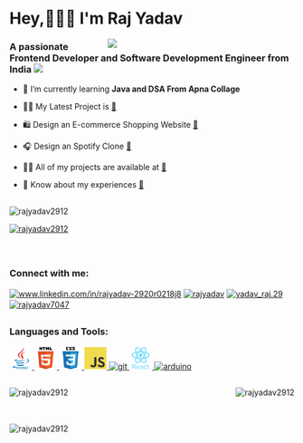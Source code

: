 <h1 align="left">Hey,🧑🏻‍💻 I'm Raj Yadav</h1>
<img align='right' src="https://media.giphy.com/media/M9gbBd9nbDrOTu1Mqx/giphy.gif" width="330">

<h3 align="left">A passionate Frontend Developer and Software Development Engineer from India <img src="https://media.giphy.com/media/WUlplcMpOCEmTGBtBW/giphy.gif" width="30"> 
</em></h3>

- 🌱 I’m currently learning **Java and DSA From Apna Collage**
  
- 👨‍💻 My Latest Project is <a href='https://rajyadav2912.github.io/Raj_Portfolio_2920'>🔗</a>

- 🛍 Design an E-commerce Shopping Website <a href='https://e-commerce-shopping-website-29.netlify.app'>🔗</a>

- 🎧 Design an Spotify Clone <a href='https://rajyadav2912.github.io/Spotify_Clone/'>🔗</a>
  
- 👨‍💻 All of my projects are available at <a href='https://rajyadav2912.github.io/Raj_Portfolio_2920'>🔗</a>

- 📄 Know about my experiences <a href='https://drive.google.com/file/d/1g_5Xw7dfygKwfaJa6N9LCg36MWV_2cHT/view?usp=sharing'>🔗</a>

## 
<p align="left"> <img src="https://komarev.com/ghpvc/?username=rajyadav2912&label=Profile%20views&color=0e75b6&style=flat" alt="rajyadav2912" /> </p>

<p align="left"> <a href="https://github.com/ryo-ma/github-profile-trophy"><img src="https://github-profile-trophy.vercel.app/?username=rajyadav2912" alt="rajyadav2912" /></a> </p>

<p align="left"> <a href="https://twitter.com/" target="blank"><img src="https://img.shields.io/twitter/follow/?logo=twitter&style=for-the-badge" alt="" /></a> </p>

##
<h3 align="left">Connect with me:</h3>
<p align="left">
<a href="https://www.linkedin.com/in/rajyadav-2920r0218j8/" target="_blank"><img align="center" src="https://raw.githubusercontent.com/rahuldkjain/github-profile-readme-generator/master/src/images/icons/Social/linked-in-alt.svg" alt="www.linkedin.com/in/rajyadav-2920r0218j8" height="30" width="40" /></a>     <a href="https://fb.com/rajyadav" target="_blank"><img align="center" src="https://raw.githubusercontent.com/rahuldkjain/github-profile-readme-generator/master/src/images/icons/Social/facebook.svg" alt="rajyadav" height="30" width="40" /></a>     <a href="https://instagram.com/yadav_raj.29" target="_blank"><img align="center" src="https://raw.githubusercontent.com/rahuldkjain/github-profile-readme-generator/master/src/images/icons/Social/instagram.svg" alt="yadav_raj.29" height="30" width="40" /></a>     <a href="https://www.leetcode.com/rajyadav7047" target="_blank"><img align="center" src="https://raw.githubusercontent.com/rahuldkjain/github-profile-readme-generator/master/src/images/icons/Social/leet-code.svg" alt="rajyadav7047" height="30" width="40" /></a> </p>

##
<h3 align="left">Languages and Tools:</h3>
<p align="left">  
  <a href="https://www.java.com" target="_blank" rel="noreferrer"> <img src="https://raw.githubusercontent.com/devicons/devicon/master/icons/java/java-original.svg" alt="java" width="40" height="40"/> </a> 
  <a href="https://www.w3.org/html/" target="_blank" rel="noreferrer"> <img src="https://raw.githubusercontent.com/devicons/devicon/master/icons/html5/html5-original-wordmark.svg" alt="html5" width="40" height="40"/> </a> 
    <a href="https://www.w3schools.com/css/" target="_blank" rel="noreferrer"> <img src="https://raw.githubusercontent.com/devicons/devicon/master/icons/css3/css3-original-wordmark.svg" alt="css3" width="40" height="40"/> </a>
   <a href="https://developer.mozilla.org/en-US/docs/Web/JavaScript" target="_blank" rel="noreferrer"> <img src="https://raw.githubusercontent.com/devicons/devicon/master/icons/javascript/javascript-original.svg" alt="javascript" width="40" height="40"/> </a> 
   <a href="https://git-scm.com/" target="_blank" rel="noreferrer"> <img src="https://www.vectorlogo.zone/logos/git-scm/git-scm-icon.svg" alt="git" width="40" height="40"/> </a> 
      <a href="https://reactjs.org/" target="_blank" rel="noreferrer"> <img src="https://raw.githubusercontent.com/devicons/devicon/master/icons/react/react-original-wordmark.svg" alt="react" width="40" height="40"/> </a> 
   <a href="https://www.arduino.cc/" target="_blank" rel="noreferrer"> <img src="https://cdn.worldvectorlogo.com/logos/arduino-1.svg" alt="arduino" width="40" height="40"/> </a>
  </p>


##
<p><img align="left" src="https://github-readme-streak-stats.herokuapp.com/?user=rajyadav2912&" alt="rajyadav2912" /></p>

<p>&nbsp;<img align="right" src="https://github-readme-stats.vercel.app/api?username=rajyadav2912&show_icons=true&locale=en" alt="rajyadav2912" /></p>

<br> <p><img align="center" src="https://github-readme-stats.vercel.app/api/top-langs?username=rajyadav2912&show_icons=true&locale=en&layout=compact" alt="rajyadav2912" /></p>



